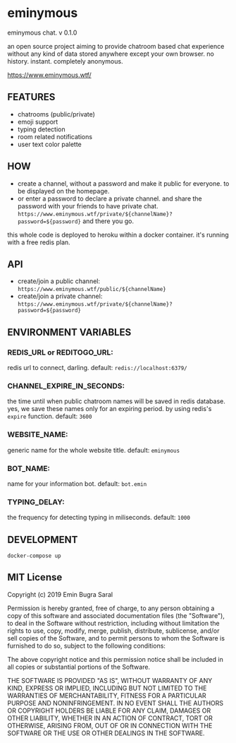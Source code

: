 # eminymous
eminymous chat. v 0.1.0

an open source project aiming to provide chatroom based chat experience without any kind of data stored anywhere except your own browser. no history. instant. completely anonymous.

https://www.eminymous.wtf/

## FEATURES

- chatrooms (public/private)
- emoji support
- typing detection
- room related notifications
- user text color palette

## HOW 

- create a channel, without a password and make it public for everyone. to be displayed on the homepage.
- or enter a password to declare a private channel. and share the password with your friends to have private chat. `https://www.eminymous.wtf/private/${channelName}?password=${password}` and there you go.

this whole code is deployed to heroku within a docker container. it's running with a free redis plan.

## API

- create/join a public channel: `https://www.eminymous.wtf/public/${channelName}`
- create/join a private channel: `https://www.eminymous.wtf/private/${channelName}?password=${password}`


## ENVIRONMENT VARIABLES

### REDIS_URL or REDITOGO_URL:

redis url to connect, darling. default: `redis://localhost:6379/`

### CHANNEL_EXPIRE_IN_SECONDS:

the time until when public chatroom names will be saved in redis database. yes, we save these names only for an expiring period. by using redis's `expire` function. default: `3600`

### WEBSITE_NAME:

generic name for the whole website title. default: `eminymous`

### BOT_NAME:

name for your information bot. default: `bot.emin`

### TYPING_DELAY:

the frequency for detecting typing in miliseconds. default: `1000`


## DEVELOPMENT

`docker-compose up`


## MIT License

Copyright (c) 2019 Emin Bugra Saral

Permission is hereby granted, free of charge, to any person obtaining a copy
of this software and associated documentation files (the "Software"), to deal
in the Software without restriction, including without limitation the rights
to use, copy, modify, merge, publish, distribute, sublicense, and/or sell
copies of the Software, and to permit persons to whom the Software is
furnished to do so, subject to the following conditions:

The above copyright notice and this permission notice shall be included in all
copies or substantial portions of the Software.

THE SOFTWARE IS PROVIDED "AS IS", WITHOUT WARRANTY OF ANY KIND, EXPRESS OR
IMPLIED, INCLUDING BUT NOT LIMITED TO THE WARRANTIES OF MERCHANTABILITY,
FITNESS FOR A PARTICULAR PURPOSE AND NONINFRINGEMENT. IN NO EVENT SHALL THE
AUTHORS OR COPYRIGHT HOLDERS BE LIABLE FOR ANY CLAIM, DAMAGES OR OTHER
LIABILITY, WHETHER IN AN ACTION OF CONTRACT, TORT OR OTHERWISE, ARISING FROM,
OUT OF OR IN CONNECTION WITH THE SOFTWARE OR THE USE OR OTHER DEALINGS IN THE
SOFTWARE.
